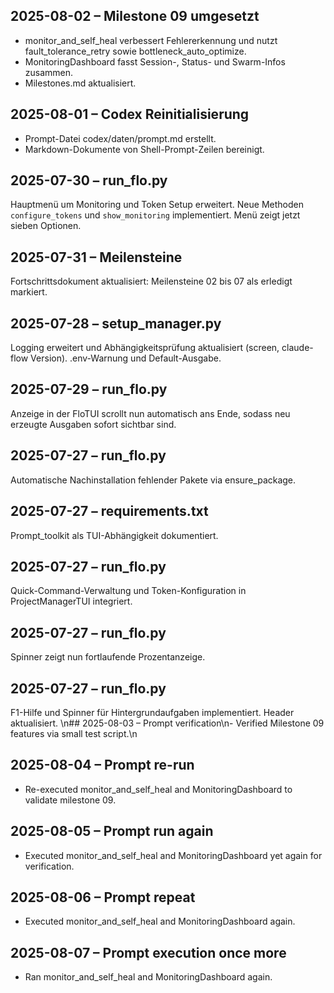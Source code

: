 ## 2025-08-02 – Milestone 09 umgesetzt
- monitor_and_self_heal verbessert Fehlererkennung und nutzt fault_tolerance_retry sowie bottleneck_auto_optimize.
- MonitoringDashboard fasst Session-, Status- und Swarm-Infos zusammen.
- Milestones.md aktualisiert.
## 2025-08-01 – Codex Reinitialisierung
- Prompt-Datei codex/daten/prompt.md erstellt.
- Markdown-Dokumente von Shell-Prompt-Zeilen bereinigt.
## 2025-07-30 – run_flo.py
Hauptmenü um Monitoring und Token Setup erweitert. Neue Methoden `configure_tokens`
und `show_monitoring` implementiert. Menü zeigt jetzt sieben Optionen.
## 2025-07-31 – Meilensteine
Fortschrittsdokument aktualisiert: Meilensteine 02 bis 07 als erledigt markiert.
## 2025-07-28 – setup_manager.py
Logging erweitert und Abhängigkeitsprüfung aktualisiert (screen, claude-flow Version). .env-Warnung und Default-Ausgabe.
## 2025-07-29 – run_flo.py
Anzeige in der FloTUI scrollt nun automatisch ans Ende, sodass neu erzeugte
Ausgaben sofort sichtbar sind.
## 2025-07-27 – run_flo.py
Automatische Nachinstallation fehlender Pakete via ensure_package.
## 2025-07-27 – requirements.txt
Prompt_toolkit als TUI-Abhängigkeit dokumentiert.
## 2025-07-27 – run_flo.py
Quick-Command-Verwaltung und Token-Konfiguration in ProjectManagerTUI integriert.
## 2025-07-27 – run_flo.py
Spinner zeigt nun fortlaufende Prozentanzeige.
## 2025-07-27 – run_flo.py
F1-Hilfe und Spinner für Hintergrundaufgaben implementiert. Header aktualisiert.
\n## 2025-08-03 – Prompt verification\n- Verified Milestone 09 features via small test script.\n

## 2025-08-04 – Prompt re-run
- Re-executed monitor_and_self_heal and MonitoringDashboard to validate milestone 09.


## 2025-08-05 – Prompt run again
- Executed monitor_and_self_heal and MonitoringDashboard yet again for verification.

## 2025-08-06 – Prompt repeat
- Executed monitor_and_self_heal and MonitoringDashboard again.

## 2025-08-07 – Prompt execution once more
- Ran monitor_and_self_heal and MonitoringDashboard again.
